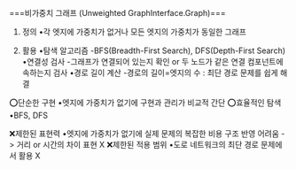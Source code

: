===비가중치 그래프 (Unweighted GraphInterface.Graph)===

1. 정의
   •각 엣지에 가중치가 없거나 모든 엣지의 가중치가 동일한 그래프

2. 활용
   •탐색 알고리즘
   -BFS(Breadth-First Search), DFS(Depth-First Search)
   •연결성 검사
   -그래프가 연결되어 있는지 확인 or 두 노드가 같은 연결 컴포넌트에 속하는지 검사
   •경로 길이 계산
   -경로의 길이=엣지의 수 : 최단 경로 문제를 쉽게 해결

⭕단순한 구현
•엣지에 가중치가 없기에 구현과 관리가 비교적 간단
⭕효율적인 탐색
•BFS, DFS

❌제한된 표현력
•엣지에 가중치가 없기에 실제 문제의 복잡한 비용 구조 반영 어려움 -> 거리 or 시간의 차이 표현 X
❌제한된 적용 범위
•도로 네트워크의 최단 경로 문제에서 활용 X